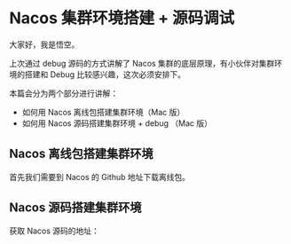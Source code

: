 # Nacos 集群环境搭建 + 源码调试

大家好，我是悟空。

上次通过 debug 源码的方式讲解了 Nacos 集群的底层原理，有小伙伴对集群环境的搭建和  Debug 比较感兴趣，这次必须安排下。

本篇会分为两个部分进行讲解：

- 如何用 Nacos 离线包搭建集群环境（Mac 版）
- 如何用 Nacos 源码搭建集群环境 + debug （Mac 版）

## Nacos 离线包搭建集群环境

首先我们需要到 Nacos 的 Github 地址下载离线包。





## Nacos 源码搭建集群环境

获取 Nacos 源码的地址：











